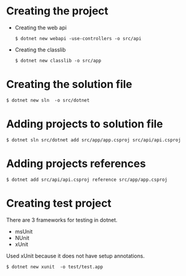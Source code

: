 # Creating the project
- Creating the web api
    ```
    $ dotnet new webapi -use-controllers -o src/api
    ```
- Creating the classlib
    ```
    $ dotnet new classlib -o src/app
    ```

# Creating the solution file
```
$ dotnet new sln  -o src/dotnet
```

# Adding projects to solution file
```
$ dotnet sln src/dotnet add src/app/app.csproj src/api/api.csproj
```

# Adding projects references
```
$ dotnet add src/api/api.csproj reference src/app/app.csproj 
```

# Creating test project
There are 3 frameworks for testing in dotnet.
- msUnit
- NUnit
- xUnit

Used xUnit because it does not have setup annotations.
```
$ dotnet new xunit  -o test/test.app
```
